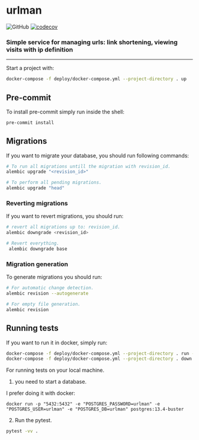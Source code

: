 # urlman

![GitHub](https://img.shields.io/github/license/4lexbit/url-manager-backend?style=for-the-badge)
[![codecov](https://codecov.io/gh/4lexbit/url-manager-backend/branch/main/graph/badge.svg?token=4N5HDVILC8)](https://codecov.io/gh/4lexbit/url-manager-backend)
### Simple service for managing urls: link shortening, viewing visits with ip definition

<hr>

Start a project with:

```bash
docker-compose -f deploy/docker-compose.yml --project-directory . up
```

## Pre-commit

To install pre-commit simply run inside the shell:

```bash
pre-commit install
```

## Migrations

If you want to migrate your database, you should run following commands:

```bash
# To run all migrations untill the migration with revision_id.
alembic upgrade "<revision_id>"

# To perform all pending migrations.
alembic upgrade "head"
```

### Reverting migrations

If you want to revert migrations, you should run:

```bash
# revert all migrations up to: revision_id.
alembic downgrade <revision_id>

# Revert everything.
 alembic downgrade base
```

### Migration generation

To generate migrations you should run:

```bash
# For automatic change detection.
alembic revision --autogenerate

# For empty file generation.
alembic revision
```

## Running tests

If you want to run it in docker, simply run:

```bash
docker-compose -f deploy/docker-compose.yml --project-directory . run --rm api pytest -vv .
docker-compose -f deploy/docker-compose.yml --project-directory . down
```

For running tests on your local machine.

1. you need to start a database.

I prefer doing it with docker:

```
docker run -p "5432:5432" -e "POSTGRES_PASSWORD=urlman" -e "POSTGRES_USER=urlman" -e "POSTGRES_DB=urlman" postgres:13.4-buster
```

2. Run the pytest.

```bash
pytest -vv .
```
